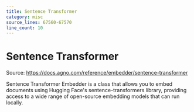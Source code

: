 ```yaml
---
title: Sentence Transformer
category: misc
source_lines: 67560-67570
line_count: 10
---
```


# Sentence Transformer
Source: https://docs.agno.com/reference/embedder/sentence-transformer



Sentence Transformer Embedder is a class that allows you to embed documents using Hugging Face's sentence-transformers library, providing access to a wide range of open-source embedding models that can run locally.

<Snippet file="embedder-sentence-transformer-reference.mdx" />


